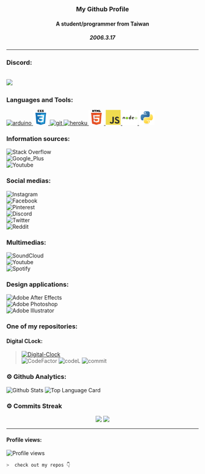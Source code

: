 ### <p align="center">My Github Profile</p>
#### <p align="center">A student/programmer from Taiwan</p>
##### <p align="center">2006.3.17</p>
---
### Discord:
<a href=https://discord.com/users/408826019760308224><p><img class="Discordimg" src="https://discord.c99.nl/widget/theme-3/408826019760308224.png"></p></a>
---
<h3 align="left">Languages and Tools:</h3>
<p align="left"> <a href="https://www.arduino.cc/" target="_blank" rel="noreferrer"> <img src="https://cdn.worldvectorlogo.com/logos/arduino-1.svg" alt="arduino" width="40" height="40"/> </a> <a href="https://www.w3schools.com/css/" target="_blank" rel="noreferrer"> <img src="https://raw.githubusercontent.com/devicons/devicon/master/icons/css3/css3-original-wordmark.svg" alt="css3" width="40" height="40"/> </a> <a href="https://git-scm.com/" target="_blank" rel="noreferrer"> <img src="https://www.vectorlogo.zone/logos/git-scm/git-scm-icon.svg" alt="git" width="40" height="40"/> </a> <a href="https://heroku.com" target="_blank" rel="noreferrer"> <img src="https://www.vectorlogo.zone/logos/heroku/heroku-icon.svg" alt="heroku" width="40" height="40"/> </a> <a href="https://www.w3.org/html/" target="_blank" rel="noreferrer"> <img src="https://raw.githubusercontent.com/devicons/devicon/master/icons/html5/html5-original-wordmark.svg" alt="html5" width="40" height="40"/> </a> <a href="https://developer.mozilla.org/en-US/docs/Web/JavaScript" target="_blank" rel="noreferrer"> <img src="https://raw.githubusercontent.com/devicons/devicon/master/icons/javascript/javascript-original.svg" alt="javascript" width="40" height="40"/> </a> <a href="https://nodejs.org" target="_blank" rel="noreferrer"> <img src="https://raw.githubusercontent.com/devicons/devicon/master/icons/nodejs/nodejs-original-wordmark.svg" alt="nodejs" width="40" height="40"/> </a> <a href="https://www.python.org" target="_blank" rel="noreferrer"> <img src="https://raw.githubusercontent.com/devicons/devicon/master/icons/python/python-original.svg" alt="python" width="40" height="40"/> </a> </p>

### Information sources:
![Stack Overflow](https://badges.aleen42.com/src/stackoverflow.svg)  
![Google_Plus](https://badges.aleen42.com/src/google_plus.svg)    
![Youtube](https://badges.aleen42.com/src/youtube.svg)  
### Social medias:
![Instagram](https://badges.aleen42.com/src/instagram.svg)    
![Facebook](https://badges.aleen42.com/src/facebook.svg)    
![Pinterest](https://badges.aleen42.com/src/pinterest.svg)    
![Discord](https://badges.aleen42.com/src/discord.svg)    
![Twitter](https://badges.aleen42.com/src/twitter.svg)    
![Reddit](https://badges.aleen42.com/src/reddit.svg)    
### Multimedias:
![SoundCloud](https://badges.aleen42.com/src/soundcloud.svg)    
![Youtube](https://badges.aleen42.com/src/youtube.svg)    
![Spotify](https://badges.aleen42.com/src/spotify.svg)    
### Design applications:
![Adobe After Effects](https://badges.aleen42.com/src/after_effects.svg)  
![Adobe Photoshop](https://badges.aleen42.com/src/photoshop.svg)    
![Adobe Illustrator](https://badges.aleen42.com/src/illustrator.svg)     
### One of my repositories:
#### Digital CLock:
> [![Digital-Clock](https://github-readme-stats.vercel.app/api/pin/?username=PuddingMilkTea&repo=Digital-Clock&show_icons=true&bg_color=23272A&title_color=FF73F1&text_color=FFC0CB&icon_color=9B84EE&count_private=true&border_color=fAA61A&border_radius=10)](https://github.com/PuddingMilkTea/Digital-Clock)  
> ![CodeFactor](https://img.shields.io/codefactor/grade/github/PuddingMilkTea/Digital-Clock/main?color=%23F44A6A&logo=codefactor&style=for-the-badge) ![codeL](https://img.shields.io/tokei/lines/github/PuddingMilkTea/Digital-Clock?style=for-the-badge) ![commit](https://img.shields.io/github/last-commit/PuddingMilkTea/Digital-Clock?color=%23181717&logo=GitHub&style=for-the-badge)
### ⚙ Github Analytics:
![Github Stats](https://github-readme-stats.vercel.app/api/?username=PuddingMilkTea&show_icons=true&bg_color=23272A&title_color=FF73F1&text_color=FFC0CB&icon_color=9B84EE&count_private=true&include_all_commits=true&border_color=9B84EE&border_radius=10)  ![Top Language Card](https://github-readme-stats.vercel.app/api/top-langs/?username=PuddingMilkTea&show_icons=true&bg_color=23272A&title_color=FFC0CB&text_color=FFC0CB&icon_color=9B84EE&count_private=true&include_all_commits=true&border_color=43B581&border_radius=10)
### ⚙ Commits Streak
<p align="center">
<img src="https://github-readme-streak-stats.herokuapp.com/?user=PuddingMilkTea&theme=radical">
<img src="https://activity-graph.herokuapp.com/graph?username=PuddingMilkTea&bg_color=000000&color=4fff67&line=4fff67&point=ffffff&area=true&hide_border=true">
</p>




----

#### Profile views:
![Profile views](https://profile-counter.glitch.me/PuddingMilkTea/count.svg)


```zsh
>  check out my repos 👇
```

